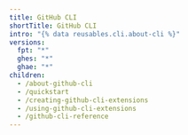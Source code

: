 ```yaml
---
title: GitHub CLI
shortTitle: GitHub CLI
intro: "{% data reusables.cli.about-cli %}"
versions:
  fpt: "*"
  ghes: "*"
  ghae: "*"
children:
  - /about-github-cli
  - /quickstart
  - /creating-github-cli-extensions
  - /using-github-cli-extensions
  - /github-cli-reference
---
```

